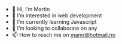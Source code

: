 - 👋 Hi, I’m Martin 
- 👀 I’m interested in web development 
- 🌱 I’m currently learning Javascript
- 💞️ I’m looking to collaborate on any
- 📫 How to reach me on mamr@hotmail.no

<!---
martinMr79/martinMr79 is a ✨ special ✨ repository because its `README.md` (this file) appears on your GitHub profile.
You can click the Preview link to take a look at your changes.
--->
